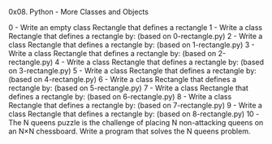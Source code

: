 0x08. Python - More Classes and Objects

0 - Write an empty class Rectangle that defines a rectangle
1 - Write a class Rectangle that defines a rectangle by: (based on 0-rectangle.py)
2 - Write a class Rectangle that defines a rectangle by: (based on 1-rectangle.py)
3 - Write a class Rectangle that defines a rectangle by: (based on 2-rectangle.py)
4 - Write a class Rectangle that defines a rectangle by: (based on 3-rectangle.py)
5 - Write a class Rectangle that defines a rectangle by: (based on 4-rectangle.py)
6 - Write a class Rectangle that defines a rectangle by: (based on 5-rectangle.py)
7 - Write a class Rectangle that defines a rectangle by: (based on 6-rectangle.py)
8 - Write a class Rectangle that defines a rectangle by: (based on 7-rectangle.py)
9 - Write a class Rectangle that defines a rectangle by: (based on 8-rectangle.py)
10 -The N queens puzzle is the challenge of placing N non-attacking queens on an N×N chessboard. Write a program that solves the N queens problem.

